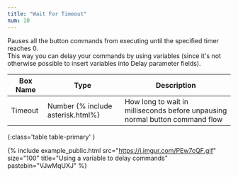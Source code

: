```yaml
---
title: "Wait For Timeout"
num: 10
---
```


Pauses all the button commands from executing until the specified timer reaches 0.\
This way you can delay your commands by using variables (since it's not otherwise possible to insert variables into Delay parameter fields).

| Box Name | Type | Description | 
|-------|--------|--------|
|Timeout|Number {% include asterisk.html%}|How long to wait in milliseconds before unpausing normal button command flow
{:class='table table-primary' }

{% include example_public.html src="https://i.imgur.com/PEw7cQF.gif" size="100" title="Using a variable to delay commands" pastebin="VJwMqUXJ" %}  




